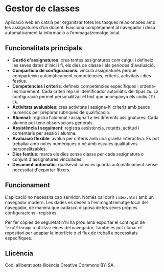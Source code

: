 # Gestor de classes

Aplicació web en català per organitzar totes les tasques relacionades amb les assignatures d'un docent. Funciona completament al navegador i desa automàticament la informació a l'emmagatzematge local.

## Funcionalitats principals

* **Gestió d'assignatures**: crea tantes assignatures com calgui i defineix les seves dates d'inici i fi, els dies de classe i els períodes d'avaluació.
* **Compartició de configuracions**: vincula assignatures perquè comparteixin automàticament competències, criteris, activitats i dies festius.
* **Competències i criteris**: defineix competències específiques i ordena-les lliurement. Cada criteri rep un identificador automàtic del tipus `CA`. La configuració permet personalitzar el text que acompanya els codis `CE` i `CA`.
* **Activitats avaluables**: crea activitats i assigna-hi criteris amb pesos numèrics per preparar rúbriques de qualificació.
* **Alumnat**: registra l'alumnat i assigna'l a les diferents assignatures. Cada alumne pot tenir observacions generals.
* **Assistència i seguiment**: registra assistència, retards, actitud i comentaris per sessió i alumne.
* **Avaluació flexible**: avalua per criteris amb una graella interactiva. Es pot treballar amb notes numèriques o bé amb escales qualitatives personalitzables.
* **Dies festius**: marca els dies sense classe per cada assignatura o conjunt d'assignatures vinculades.
* **Desament automàtic**: qualsevol canvi es guarda automàticament sense necessitat d'exportar fitxers.

## Funcionament

L'aplicació no necessita cap servidor. Només cal obrir `index.html` amb un navegador modern. Les dades es desen a l'emmagatzematge local del navegador, de manera que cadascú disposa de les seves pròpies configuracions i registres.

Per fer còpies de seguretat n'hi ha prou amb exportar el contingut de `localStorage` o utilitzar eines del navegador. També es pot clonar el repositori per adaptar la interfície o el flux de treball a necessitats específiques.

## Llicència

Codi alliberat sota llicència Creative Commons BY-SA.
